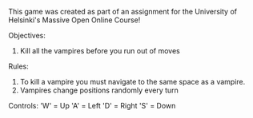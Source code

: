 This game was created as part of an assignment for the University of Helsinki's Massive Open Online Course!

Objectives:
1. Kill all the vampires before you run out of moves

Rules:
1. To kill a vampire you must navigate to the same space as a vampire.
2. Vampires change positions randomly every turn

Controls:
'W' = Up
'A' = Left
'D' = Right
'S' = Down
